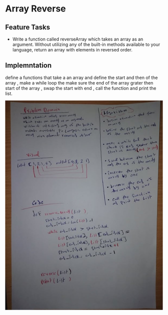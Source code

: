 # Array Reverse
## Feature Tasks
* Write a function called reverseArray which takes an array as an argument. Without utilizing any of the built-in methods available to your language, return an array with elements in reversed order.

## Implemntation
define a functions that take a an array and define the start and then of the array , make a while loop the make sure the end of the array grater then start of the array , swap the start with end , call the function and print the list.



![array-reverse](assets/reverse_array1.jpg)
